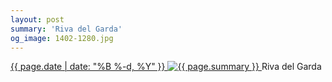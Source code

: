 ```yaml
---
layout: post
summary: 'Riva del Garda'
og_image: 1402-1280.jpg
---
```


<p>
 <time>
  <a href="/1402">
   {{ page.date | date: "%B %-d, %Y" }}
  </a>
 </time>
 <a href="/1402">
  <img alt="{{ page.summary }}" sizes="(min-width: 700px) 50vw, calc(100vw - 2rem)" src="{{ site.assets_url }}/1402-640.jpg" srcset="{{ site.assets_url }}/1402-320.jpg 320w, {{ site.assets_url }}/1402-640.jpg 640w, {{ site.assets_url }}/1402-960.jpg 960w, {{ site.assets_url }}/1402-1280.jpg 1280w"/>
 </a>
 <span>
  Riva del Garda
 </span>
</p>
